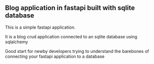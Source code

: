 ## **Blog application in fastapi built with sqlite database**

This is a simple fastapi application.

It is a blog crud application connected to an sqlite database using sqlalchemy

Good start for newby developers trying to understand the barebones of connecting your fastapi application to a database
